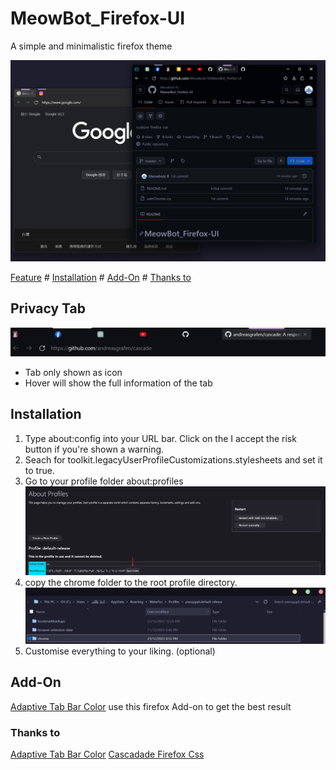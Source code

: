 # MeowBot_Firefox-UI

A simple and minimalistic firefox theme

![1703337559806](image/README/1703337559806.png)

[Feature](#privacy-tab) # [Installation](#installation) # [Add-On](#add-on) # [Thanks to](#thanks-to)

## Privacy Tab

![gif](image/README/Animation.webp)

- Tab only shown as icon
- Hover will show the full information of the tab

## Installation

1. Type about:config into your URL bar. Click on the I accept the risk button if you're shown a warning.
2. Seach for toolkit.legacyUserProfileCustomizations.stylesheets and set it to true.
3. Go to your profile folder about:profiles
   ![1703339401856](image/README/1703339401856.png)
4. copy the chrome folder to the root profile directory.
   ![1703339502813](image/README/1703339502813.png)
5. Customise everything to your liking. (optional)

## Add-On

[Adaptive Tab Bar Color](https://addons.mozilla.org/en-US/firefox/addon/adaptive-tab-bar-colour/) use this firefox Add-on to get the best result

### Thanks to

[Adaptive Tab Bar Color](https://addons.mozilla.org/en-US/firefox/addon/adaptive-tab-bar-colour/)
[Cascadade Firefox Css](https://github.com/andreasgrafen/cascade)
